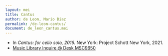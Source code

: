 ```yaml
---
layout: mei
title: Cantus
author: de Leon, Mario Diaz
permalink: /de-leon-cantus/
document: de_leon_cantus.mei
---
```


- In *Cantus: for cello solo, 2016.* New York: Project Schott New York, 2021.
- <a href="https://tufts.primo.exlibrisgroup.com/permalink/01TUN_INST/1kc9gia/alma991018697967203851" target="_blank">Music Library Inquire @ Desk MSC9650</a>
